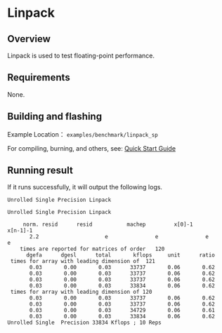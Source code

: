 # Linpack

## Overview

Linpack is used to test floating-point performance.

## Requirements

None.

## Building and flashing

Example Location： `examples/benchmark/linpack_sp`

For compiling, burning, and others, see: [Quick Start Guide](https://doc.winnermicro.net/w800/en/latest/get_started/index.html)

## Running result

If it runs successfully, it will output the following logs.

```
Unrolled Single Precision Linpack

Unrolled Single Precision Linpack

     norm. resid      resid           machep         x[0]-1        x[n-1]-1
       2.2                     e               e               e               e
    times are reported for matrices of order   120
      dgefa      dgesl      total       kflops     unit      ratio
 times for array with leading dimension of  121
       0.03       0.00       0.03      33737       0.06       0.62
       0.03       0.00       0.03      33737       0.06       0.62
       0.03       0.00       0.03      33737       0.06       0.62
       0.03       0.00       0.03      33834       0.06       0.62
 times for array with leading dimension of 120
       0.03       0.00       0.03      33737       0.06       0.62
       0.03       0.00       0.03      33737       0.06       0.62
       0.03       0.00       0.03      34729       0.06       0.61
       0.03       0.00       0.03      33834       0.06       0.62
Unrolled Single  Precision 33834 Kflops ; 10 Reps
```